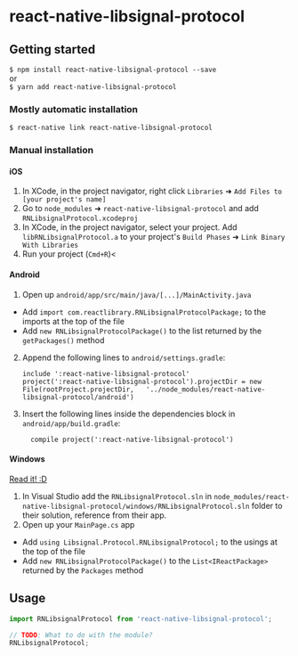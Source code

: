 
# react-native-libsignal-protocol

## Getting started

`$ npm install react-native-libsignal-protocol --save`  
or  
`$ yarn add react-native-libsignal-protocol`

### Mostly automatic installation

`$ react-native link react-native-libsignal-protocol`

### Manual installation


#### iOS

1. In XCode, in the project navigator, right click `Libraries` ➜ `Add Files to [your project's name]`
2. Go to `node_modules` ➜ `react-native-libsignal-protocol` and add `RNLibsignalProtocol.xcodeproj`
3. In XCode, in the project navigator, select your project. Add `libRNLibsignalProtocol.a` to your project's `Build Phases` ➜ `Link Binary With Libraries`
4. Run your project (`Cmd+R`)<

#### Android

1. Open up `android/app/src/main/java/[...]/MainActivity.java`
  - Add `import com.reactlibrary.RNLibsignalProtocolPackage;` to the imports at the top of the file
  - Add `new RNLibsignalProtocolPackage()` to the list returned by the `getPackages()` method
2. Append the following lines to `android/settings.gradle`:
  	```
  	include ':react-native-libsignal-protocol'
  	project(':react-native-libsignal-protocol').projectDir = new File(rootProject.projectDir, 	'../node_modules/react-native-libsignal-protocol/android')
  	```
3. Insert the following lines inside the dependencies block in `android/app/build.gradle`:
  	```
      compile project(':react-native-libsignal-protocol')
  	```

#### Windows
[Read it! :D](https://github.com/ReactWindows/react-native)

1. In Visual Studio add the `RNLibsignalProtocol.sln` in `node_modules/react-native-libsignal-protocol/windows/RNLibsignalProtocol.sln` folder to their solution, reference from their app.
2. Open up your `MainPage.cs` app
  - Add `using Libsignal.Protocol.RNLibsignalProtocol;` to the usings at the top of the file
  - Add `new RNLibsignalProtocolPackage()` to the `List<IReactPackage>` returned by the `Packages` method


## Usage
```javascript
import RNLibsignalProtocol from 'react-native-libsignal-protocol';

// TODO: What to do with the module?
RNLibsignalProtocol;
```
  
